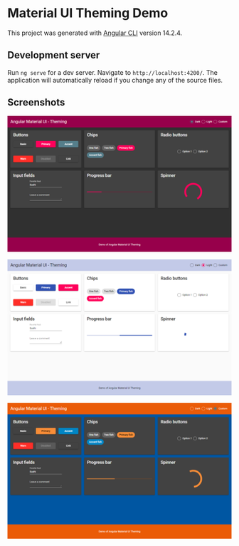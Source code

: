 # Material UI Theming Demo

This project was generated with [Angular CLI](https://github.com/angular/angular-cli) version 14.2.4.

## Development server

Run `ng serve` for a dev server. Navigate to `http://localhost:4200/`. The application will automatically reload if you change any of the source files.

## Screenshots

![Screenshot](/src/assets/screenshot_1.png)

![Screenshot](/src/assets/screenshot_2.png)

![Screenshot](/src/assets/screenshot_3.png)